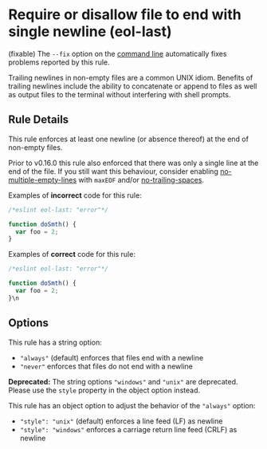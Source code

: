 # Require or disallow file to end with single newline (eol-last)

(fixable) The `--fix` option on the [command line](../user-guide/command-line-interface#fix) automatically fixes problems reported by this rule.

Trailing newlines in non-empty files are a common UNIX idiom. Benefits of
trailing newlines include the ability to concatenate or append to files as well
as output files to the terminal without interfering with shell prompts.

## Rule Details

This rule enforces at least one newline (or absence thereof) at the end
of non-empty files.

Prior to v0.16.0 this rule also enforced that there was only a single line at
the end of the file. If you still want this behaviour, consider enabling
[no-multiple-empty-lines](no-multiple-empty-lines.md) with `maxEOF` and/or
[no-trailing-spaces](no-trailing-spaces.md).

Examples of **incorrect** code for this rule:

```js
/*eslint eol-last: "error"*/

function doSmth() {
  var foo = 2;
}
```

Examples of **correct** code for this rule:

```js
/*eslint eol-last: "error"*/

function doSmth() {
  var foo = 2;
}\n
```

## Options

This rule has a string option:

* `"always"` (default) enforces that files end with a newline
* `"never"` enforces that files do not end with a newline

**Deprecated:** The string options `"windows"` and `"unix"` are deprecated. Please use the `style` property in the object option instead.

This rule has an object option to adjust the behavior of the `"always"` option:

* `"style": "unix"` (default) enforces a line feed (LF) as newline
* `"style": "windows"` enforces a carriage return line feed (CRLF) as newline
